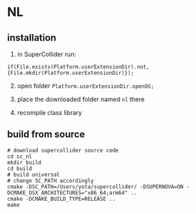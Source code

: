 # NL

## installation

1. in SuperCollider run:

```
if(File.exists(Platform.userExtensionDir).not, {File.mkdir(Platform.userExtensionDir)});
```
2. open folder
`Platform.userExtensionDir.openOS;`

3. place the downloaded folder named ``nl`` there

4. recompile class library


## build from source
```shell
# download supercollider source code
cd sc_nl
mkdir build
cd build
# build universal
# change SC_PATH accordingly
cmake -DSC_PATH=/Users/yota/supercollider/ -DSUPERNOVA=ON -DCMAKE_OSX_ARCHITECTURES="x86_64;arm64" ..
cmake -DCMAKE_BUILD_TYPE=RELEASE ..
make
```
